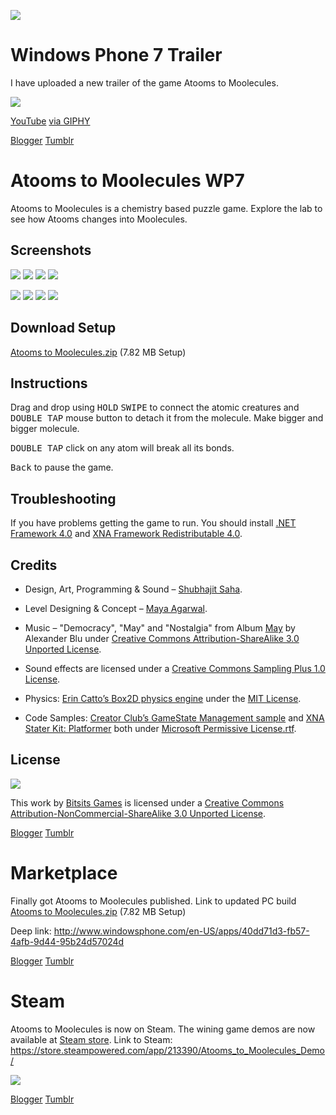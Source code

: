 ![](https://github.com/Bitsits/Atooms-to-Moolecules-Assets/raw/master/Windows%20Phone%20App/Atooms%20to%20Moolecules%20Mobile%20Small.png)

Windows Phone 7 Trailer
===
I have uploaded a new trailer of the game Atooms to Moolecules. 

[![](https://github.com/Bitsits/Atooms-to-Moolecules-WP7-video/raw/master/W63ukWu7KMIOXSdQcT.gif)][video]

[YouTube][video]
[via GIPHY](https://giphy.com/gifs/W63ukWu7KMIOXSdQcT)

[video]: https://youtu.be/Ddb_WVZlkZE

[Blogger](https://bitsits.blogspot.com/2011/02/atooms-to-moolecule-new-trailer.html)
[Tumblr](https://bitsits.tumblr.com/post/96208545280/atooms-to-moolecules-new-trailer)

Atooms to Moolecules WP7
===
Atooms to Moolecules is a chemistry based puzzle game. Explore the lab to see how Atooms changes into Moolecules.

Screenshots
---
![](https://github.com/Bitsits/Atooms-to-Moolecules-Assets/raw/master/Windows%20Phone%20App/Atooms%20to%20Moolecules%20Screenshot%201.png)
![](https://github.com/Bitsits/Atooms-to-Moolecules-Assets/raw/master/Windows%20Phone%20App/Atooms%20to%20Moolecules%20Screenshot%202.png)
![](https://github.com/Bitsits/Atooms-to-Moolecules-Assets/raw/master/Windows%20Phone%20App/Atooms%20to%20Moolecules%20Screenshot%203.png)
![](https://github.com/Bitsits/Atooms-to-Moolecules-Assets/raw/master/Windows%20Phone%20App/Atooms%20to%20Moolecules%20Screenshot%204.png)

![](https://github.com/Bitsits/Atooms-to-Moolecules-Assets/raw/master/Windows%20Phone%20App/Atooms%20to%20Moolecules%20Screenshot%205.png)
![](https://github.com/Bitsits/Atooms-to-Moolecules-Assets/raw/master/Windows%20Phone%20App/Atooms%20to%20Moolecules%20Screenshot%206.png)
![](https://github.com/Bitsits/Atooms-to-Moolecules-Assets/raw/master/Windows%20Phone%20App/Atooms%20to%20Moolecules%20Screenshot%207.png)
![](https://github.com/Bitsits/Atooms-to-Moolecules-Assets/raw/master/Windows%20Phone%20App/Atooms%20to%20Moolecules%20Screenshot%208.png)

Download Setup
---
[Atooms to Moolecules.zip][zip] (7.82 MB Setup)

Instructions
---
Drag and drop using <kbd>HOLD</kbd> <kbd>SWIPE</kbd> to connect the atomic creatures and <kbd>DOUBLE TAP</kbd> mouse button to detach it from the molecule. Make bigger and bigger molecule.

<kbd>DOUBLE TAP</kbd> click on any atom will break all its bonds.

<kbd>Back</kbd> to pause the game.

Troubleshooting
---
If you have problems getting the game to run. You should install [.NET Framework 4.0] and [XNA Framework Redistributable 4.0].

Credits
---
- Design, Art, Programming & Sound – [Shubhajit Saha].

- Level Designing & Concept – [Maya Agarwal]. 

- Music – "Democracy", "May" and "Nostalgia" from Album [May](http://www.jamendo.com/en/album/149) by Alexander Blu under [Creative Commons Attribution-ShareAlike 3.0 Unported License].

- Sound effects are licensed under a [Creative Commons Sampling Plus 1.0 License].

- Physics: [Erin Catto’s Box2D physics engine](http://www.box2d.org/) under the [MIT License].

- Code Samples: [Creator Club’s GameState Management sample] and [XNA Stater Kit: Platformer] both under [Microsoft Permissive License.rtf].

License
---
![](https://github.com/Bitsits/Atooms-to-Moolecules-Assets/raw/master/Blog/cc.png)

This work by [Bitsits Games] is licensed under a [Creative Commons Attribution-NonCommercial-ShareAlike 3.0 Unported License].

[.NET Framework 4.0]: http://www.microsoft.com/en-in/download/details.aspx?id=17718
[XNA Framework Redistributable 4.0]: http://www.microsoft.com/en-in/download/details.aspx?id=20914

[Creator Club’s GameState Management sample]: http://creators.xna.com/en-US/samples/gamestatemanagement
[XNA Stater Kit: Platformer]: http://msdn.microsoft.com/en-us/library/dd254918.aspx
[Microsoft Permissive License.rtf]: http://creators.xna.com/downloads/?id=15

[MIT License]: http://www.opensource.org/licenses/mit-license.php
[Creative Commons Sampling Plus 1.0 License]: http://creativecommons.org/licenses/sampling+/1.0/
[Creative Commons Attribution-ShareAlike 3.0 Unported License]: http://creativecommons.org/licenses/by-sa/3.0/
[Creative Commons Attribution-NonCommercial-ShareAlike 3.0 Unported License]: http://creativecommons.org/licenses/by-nc-sa/3.0/

[Bitsits Games]: https://bitsits.blogspot.com
[Shubhajit Saha]: https://suvozit.blogspot.com
[Maya Agarwal]: https://mayaagarwal.blogspot.com

[zip]: https://github.com/Bitsits/Atooms-to-Moolecules-Assets/raw/master/Windows%20Phone%20App/Atooms%20to%20Moolecules.zip

[Blogger](https://bitsits.blogspot.com/2011/02/atooms-to-moolecule.html)
[Tumblr](https://bitsits.tumblr.com/post/96208273420/atooms-to-moolecules-atooms-to-moolecules-is-a)

Marketplace
===
Finally got Atooms to Moolecules published.
Link to updated PC build [Atooms to Moolecules.zip][zip] (7.82 MB Setup)

Deep link: http://www.windowsphone.com/en-US/apps/40dd71d3-fb57-4afb-9d44-95b24d57024d

[Blogger](https://bitsits.blogspot.com/2011/10/atooms-to-moolecule-in-marketplace.html)
[Tumblr](https://bitsits.tumblr.com/post/96212942240/atooms-to-moolecules-in-marketplace-finally-got)

Steam
===
Atooms to Moolecules is now on Steam. The wining game demos are now available at [Steam store].
Link to Steam: https://store.steampowered.com/app/213390/Atooms_to_Moolecules_Demo/

![](https://github.com/Bitsits/Atooms-to-Moolecules-Assets/raw/master/Blog/steam%20store.png)

[Steam store]: http://store.steampowered.com/sale/levelup

[Blogger](https://bitsits.blogspot.com/2012/06/atooms-to-moolecules-on-steam.html)
[Tumblr](https://bitsits.tumblr.com/post/96214659930/atooms-to-moolecules-on-steam-atooms-to)
